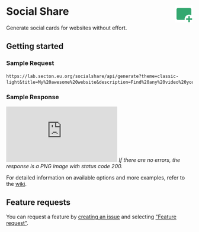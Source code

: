 <h1>
  <img src="https://github.com/WeAreSecton/SocialShareAPI/blob/master/assets/img/icon.png?raw=true" align="right" width="48" height="48" />
  Social Share
</h1>
Generate social cards for websites without effort.

## Getting started
### Sample Request
```
https://lab.secton.eu.org/socialshare/api/generate?theme=classic-light&title=My%20awesome%20website&description=Find%20any%20video%20you%20want%20within%20seconds.
```
### Sample Response
![img](https://lab.secton.eu.org/socialshare/api/generate.php?theme=classic-light&title=My%20awesome%20website&description=Find%20any%20video%20you%20want%20within%20seconds.)
*If there are no errors, the response is a PNG image with status code 200.*

For detailed information on available options and more examples, refer to the [wiki](https://github.com/WeAreSecton/SocialShareAPI/wiki/Getting-Started).

## Feature requests
You can request a feature by [creating an issue](https://github.com/WeAreSecton/SocialShareAPI/issues/new/choose) and selecting ["Feature request"](https://github.com/WeAreSecton/SocialShareAPI/issues/new?assignees=&labels=request&projects=&template=feature-request.md&title=%5BFeature+request%5D).
